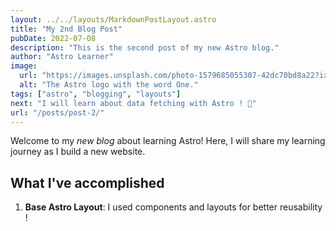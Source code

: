 ```yaml
---
layout: ../../layouts/MarkdownPostLayout.astro
title: "My 2nd Blog Post"
pubDate: 2022-07-08
description: "This is the second post of my new Astro blog."
author: "Astro Learner"
image:
  url: "https://images.unsplash.com/photo-1579685055307-42dc70bd8a22?ixlib=rb-4.0.3&ixid=MnwxMjA3fDB8MHxwaG90by1wYWdlfHx8fGVufDB8fHx8&auto=format&fit=crop&w=1634&q=80"
  alt: "The Astro logo with the word One."
tags: ["astro", "blogging", "layouts"]
next: "I will learn about data fetching with Astro ! 👾"
url: "/posts/post-2/"
---
```


Welcome to my _new blog_ about learning Astro! Here, I will share my learning journey as I build a new website.

## What I've accomplished

1. **Base Astro Layout**: I used components and layouts for better reusability !
